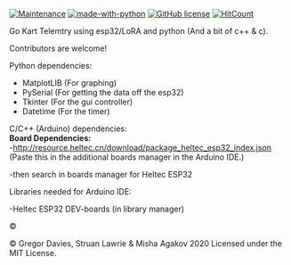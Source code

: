 [![Maintenance](https://img.shields.io/badge/Maintained%3F-yes-green.svg)](https://GitHub.com/Naereen/StrapDown.js/graphs/commit-activity) [![made-with-python](https://img.shields.io/badge/Made%20with-Python-1f425f.svg)](https://www.python.org/) [![GitHub license](https://img.shields.io/github/license/Naereen/StrapDown.js.svg)](https://github.com/Naereen/StrapDown.js/blob/master/LICENSE) [![HitCount](http://hits.dwyl.com/Gregor-Davies/Go-kart.svg)](http://hits.dwyl.com/Gregor-Davies/Go-kart)




Go Kart Telemtry using esp32/LoRA and python (And a bit of c++ & c).

Contributors are welcome!


Python dependencies:
- MatplotLIB (For graphing)
- PySerial (For getting the data off the esp32)
- Tkinter (For the gui controller)
- Datetime (For the timer)

C/C++ (Arduino) dependencies:                                                                                                                                 
               **Board Dependencies:**                                                                                                                       
                -http://resource.heltec.cn/download/package_heltec_esp32_index.json (Paste this in the additional boards manager in the Arduino IDE.)

-then search in boards manager for Heltec ESP32

Libraries needed for Arduino IDE:

-Heltec ESP32 DEV-boards (in library manager)

©


© Gregor Davies, Struan Lawrie & Misha Agakov 2020 Licensed under the MIT License.
